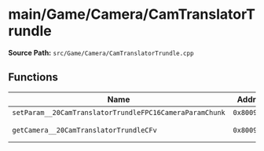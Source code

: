 # main/Game/Camera/CamTranslatorTrundle

**Source Path:** `src/Game/Camera/CamTranslatorTrundle.cpp`

## Functions

| Name | Address | Match % |
|------|---------|---------|
| `setParam__20CamTranslatorTrundleFPC16CameraParamChunk` | `0x80093CE4` | :x: (8.9%) |
| `getCamera__20CamTranslatorTrundleCFv` | `0x80093DC4` | :white_check_mark: (100.0%) |